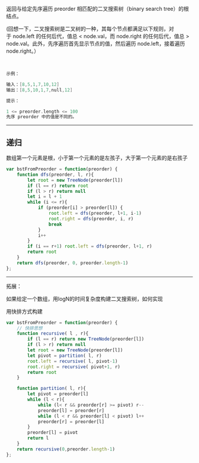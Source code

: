 返回与给定先序遍历 preorder 相匹配的二叉搜索树（binary search tree）的根结点。

(回想一下，二叉搜索树是二叉树的一种，其每个节点都满足以下规则，对于 node.left 的任何后代，值总 < node.val，而 node.right 的任何后代，值总 > node.val。此外，先序遍历首先显示节点的值，然后遍历 node.left，接着遍历 node.right。）

 
```cpp
示例：

输入：[8,5,1,7,10,12]
输出：[8,5,10,1,7,null,12]

提示：

1 <= preorder.length <= 100
先序 preorder 中的值是不同的。
```

---

## 递归

数组第一个元素是根，小于第一个元素的是左孩子，大于第一个元素的是右孩子

```javascript
var bstFromPreorder = function(preorder) {
    function dfs(preorder, l, r){
        let root = new TreeNode(preorder[l])
        if (l == r) return root
        if (l > r) return null
        let i = l + 1
        while (i <= r){
            if (preorder[i] > preorder[l]) {
                root.left = dfs(preorder, l+1, i-1)
                root.right = dfs(preorder, i, r)
                break
            }
            i++
        }
        if (i == r+1) root.left = dfs(preorder, l+1, r)
        return root
    }
    return dfs(preorder, 0, preorder.length-1)
};
```

---

拓展：

如果给定一个数组，用logN的时间复杂度构建二叉搜索树，如何实现

用快排方式构建

```javascript
var bstFromPreorder = function(preorder) {
    // 快排思想
    function recursive( l , r){
        if (l == r) return new TreeNode(preorder[l])
        if (l > r) return null
        let root = new TreeNode(preorder[l])
        let pivot = partition( l, r)
        root.left = recursive( l, pivot-1)
        root.right = recursive( pivot+1, r)
        return root
    }

    function partition( l, r){
        let pivot = preorder[l]
        while (l < r){
            while (l< r && preorder[r] >= pivot) r--
            preorder[l] = preorder[r]
            while (l < r && preorder[l] < pivot) l++
            preorder[r] = preorder[l]
        }
        preorder[l] = pivot
        return l
    }
    return recursive(0,preorder.length-1)
};
```
